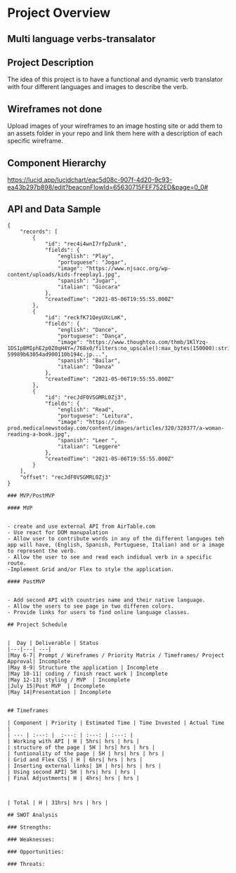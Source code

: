 # Project Overview

##  Multi language verbs-transalator


## Project Description

The idea of this project is to have a functional and dynamic verb translator with four different languages and images to describe the verb.



## Wireframes    not done

Upload images of your wireframes to an image hosting site or add them to an assets folder in your repo and link them here with a description of each specific wireframe.

## Component Hierarchy  
https://lucid.app/lucidchart/eac5d08c-907f-4d20-9c93-ea43b297b898/edit?beaconFlowId=65630715FEF752ED&page=0_0#

## API and Data Sample


```
{
    "records": [
        {
            "id": "rec4i4wnI7rfpZunk",
            "fields": {
                "english": "Play",
                "portuguese": "Jogar",
                "image": "https://www.njsacc.org/wp-content/uploads/kids-freeplay1.jpg",
                "spanish": "Jugar",
                "italian": "Giocara"
            },
            "createdTime": "2021-05-06T19:55:55.000Z"
        },
        {
            "id": "reckfK71QeyUXcLmK",
            "fields": {
                "english": "Dance",
                "portuguese": "Dança",
                "image": "https://www.thoughtco.com/thmb/1KlYzq-1DS1pBMIphE2p0Z0qH4Y=/768x0/filters:no_upscale():max_bytes(150000):strip_icc()/tango-59989b63054ad900110b194c.jp...",
                "spanish": "Bailar",
                "italian": "Danza"
            },
            "createdTime": "2021-05-06T19:55:55.000Z"
        },
        {
            "id": "recJdF0VSGMRL0Zj3",
            "fields": {
                "english": "Read",
                "portuguese": "Leitura",
                "image": "https://cdn-prod.medicalnewstoday.com/content/images/articles/320/320377/a-woman-reading-a-book.jpg",
                "spanish": "Leer ",
                "italian": "Leggere"
            },
            "createdTime": "2021-05-06T19:55:55.000Z"
        }
    ],
    "offset": "recJdF0VSGMRL0Zj3"
}

### MVP/PostMVP
  
#### MVP 


- create and use external API from AirTable.com
- Use react for DOM manupalation
- Allow user to contribute words in any of the different languges teh app will have, (English, Spanish, Portuguese, Italian) and or a image to represent the verb.
- Allow the user to see and read each indidual verb in a specific route.
-Implement Grid and/or Flex to style the application.

#### PostMVP  


- Add second API with countries name and their native language.
- Allow the users to see page in two differen colors.
- Provide links for users to find online language classes. 

## Project Schedule


|  Day | Deliverable | Status
|---|---| ---|
|May 6-7| Prompt / Wireframes / Priority Matrix / Timeframes/ Project Approval| Incomplete
|May 8-9| Structure the application | Incomplete
|May 10-11| coding / finish react work | Incomplete
|May 12-13| styling / MVP  | Incomplete
|July 15|Post MVP  | Incomplete
|May 14|Presentation | Incomplete


## Timeframes

| Component | Priority | Estimated Time | Time Invested | Actual Time |
| --- | :---: |  :---: | :---: | :---: |
| Working with API | H | 5hrs| hrs | hrs |
| structure of the page | 5H | hrs| hrs | hrs |
| funtionality of the page | 5H | hrs| hrs | hrs |
| Grid and Flex CSS | H | 6hrs| hrs | hrs |
| Inserting external links| 1H | hrs| hrs | hrs |
| Using second API| 5H | hrs| hrs | hrs |
| Final Adjustments| H | 4hrs| hrs | hrs |



| Total | H | 31hrs| hrs | hrs |

## SWOT Analysis

### Strengths: 

### Weaknesses:

### Opportunities:

### Threats:
